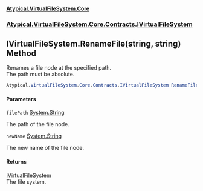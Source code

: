 #### [Atypical.VirtualFileSystem.Core](VirtualFileSystem.md 'VirtualFileSystem')
### [Atypical.VirtualFileSystem.Core.Contracts](VirtualFileSystem.md#Atypical.VirtualFileSystem.Core.Contracts 'Atypical.VirtualFileSystem.Core.Contracts').[IVirtualFileSystem](IVirtualFileSystem.md 'Atypical.VirtualFileSystem.Core.Contracts.IVirtualFileSystem')

## IVirtualFileSystem.RenameFile(string, string) Method

Renames a file node at the specified path.  
The path must be absolute.

```csharp
Atypical.VirtualFileSystem.Core.Contracts.IVirtualFileSystem RenameFile(string filePath, string newName);
```
#### Parameters

<a name='Atypical.VirtualFileSystem.Core.Contracts.IVirtualFileSystem.RenameFile(string,string).filePath'></a>

`filePath` [System.String](https://docs.microsoft.com/en-us/dotnet/api/System.String 'System.String')

The path of the file node.

<a name='Atypical.VirtualFileSystem.Core.Contracts.IVirtualFileSystem.RenameFile(string,string).newName'></a>

`newName` [System.String](https://docs.microsoft.com/en-us/dotnet/api/System.String 'System.String')

The new name of the file node.

#### Returns
[IVirtualFileSystem](IVirtualFileSystem.md 'Atypical.VirtualFileSystem.Core.Contracts.IVirtualFileSystem')  
The file system.